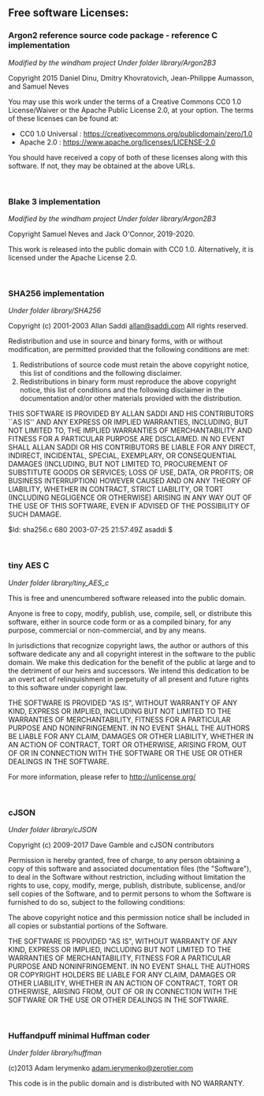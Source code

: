 ## Free software Licenses:

### Argon2 reference source code package - reference C implementation

*Modified by the windham project*
*Under folder library/Argon2B3*

Copyright 2015
Daniel Dinu, Dmitry Khovratovich, Jean-Philippe Aumasson, and Samuel Neves


You may use this work under the terms of a Creative Commons CC0 1.0
License/Waiver or the Apache Public License 2.0, at your option. The terms of
these licenses can be found at:

- CC0 1.0 Universal : https://creativecommons.org/publicdomain/zero/1.0
- Apache 2.0        : https://www.apache.org/licenses/LICENSE-2.0

You should have received a copy of both of these licenses along with this
software. If not, they may be obtained at the above URLs.

&nbsp;

### Blake 3 implementation

*Modified by the windham project*
*Under folder library/Argon2B3*

Copyright Samuel Neves and Jack O'Connor, 2019-2020.

This work is released into the public domain with CC0 1.0. Alternatively, it is
licensed under the Apache License 2.0.

&nbsp;

### SHA256 implementation

*Under folder library/SHA256*

Copyright (c) 2001-2003 Allan Saddi <allan@saddi.com>
All rights reserved.

Redistribution and use in source and binary forms, with or without
modification, are permitted provided that the following conditions
are met:
1. Redistributions of source code must retain the above copyright
   notice, this list of conditions and the following disclaimer.
2. Redistributions in binary form must reproduce the above copyright
   notice, this list of conditions and the following disclaimer in the
   documentation and/or other materials provided with the distribution.

THIS SOFTWARE IS PROVIDED BY ALLAN SADDI AND HIS CONTRIBUTORS ``AS IS''
AND ANY EXPRESS OR IMPLIED WARRANTIES, INCLUDING, BUT NOT LIMITED TO, THE
IMPLIED WARRANTIES OF MERCHANTABILITY AND FITNESS FOR A PARTICULAR PURPOSE
ARE DISCLAIMED.  IN NO EVENT SHALL ALLAN SADDI OR HIS CONTRIBUTORS BE
LIABLE FOR ANY DIRECT, INDIRECT, INCIDENTAL, SPECIAL, EXEMPLARY, OR
CONSEQUENTIAL DAMAGES (INCLUDING, BUT NOT LIMITED TO, PROCUREMENT OF
SUBSTITUTE GOODS OR SERVICES; LOSS OF USE, DATA, OR PROFITS; OR BUSINESS
INTERRUPTION) HOWEVER CAUSED AND ON ANY THEORY OF LIABILITY, WHETHER IN
CONTRACT, STRICT LIABILITY, OR TORT (INCLUDING NEGLIGENCE OR OTHERWISE)
ARISING IN ANY WAY OUT OF THE USE OF THIS SOFTWARE, EVEN IF ADVISED OF THE
POSSIBILITY OF SUCH DAMAGE.

$Id: sha256.c 680 2003-07-25 21:57:49Z asaddi $

&nbsp;

### tiny AES C

*Under folder library/tiny_AES_c*

This is free and unencumbered software released into the public domain.

Anyone is free to copy, modify, publish, use, compile, sell, or
distribute this software, either in source code form or as a compiled
binary, for any purpose, commercial or non-commercial, and by any
means.

In jurisdictions that recognize copyright laws, the author or authors
of this software dedicate any and all copyright interest in the
software to the public domain. We make this dedication for the benefit
of the public at large and to the detriment of our heirs and
successors. We intend this dedication to be an overt act of
relinquishment in perpetuity of all present and future rights to this
software under copyright law.

THE SOFTWARE IS PROVIDED "AS IS", WITHOUT WARRANTY OF ANY KIND,
EXPRESS OR IMPLIED, INCLUDING BUT NOT LIMITED TO THE WARRANTIES OF
MERCHANTABILITY, FITNESS FOR A PARTICULAR PURPOSE AND NONINFRINGEMENT.
IN NO EVENT SHALL THE AUTHORS BE LIABLE FOR ANY CLAIM, DAMAGES OR
OTHER LIABILITY, WHETHER IN AN ACTION OF CONTRACT, TORT OR OTHERWISE,
ARISING FROM, OUT OF OR IN CONNECTION WITH THE SOFTWARE OR THE USE OR
OTHER DEALINGS IN THE SOFTWARE.

For more information, please refer to <http://unlicense.org/>

&nbsp;

### cJSON

*Under folder library/cJSON*

Copyright (c) 2009-2017 Dave Gamble and cJSON contributors

Permission is hereby granted, free of charge, to any person obtaining a copy
of this software and associated documentation files (the "Software"), to deal
in the Software without restriction, including without limitation the rights
to use, copy, modify, merge, publish, distribute, sublicense, and/or sell
copies of the Software, and to permit persons to whom the Software is
furnished to do so, subject to the following conditions:

The above copyright notice and this permission notice shall be included in
all copies or substantial portions of the Software.

THE SOFTWARE IS PROVIDED "AS IS", WITHOUT WARRANTY OF ANY KIND, EXPRESS OR
IMPLIED, INCLUDING BUT NOT LIMITED TO THE WARRANTIES OF MERCHANTABILITY,
FITNESS FOR A PARTICULAR PURPOSE AND NONINFRINGEMENT. IN NO EVENT SHALL THE
AUTHORS OR COPYRIGHT HOLDERS BE LIABLE FOR ANY CLAIM, DAMAGES OR OTHER
LIABILITY, WHETHER IN AN ACTION OF CONTRACT, TORT OR OTHERWISE, ARISING FROM,
OUT OF OR IN CONNECTION WITH THE SOFTWARE OR THE USE OR OTHER DEALINGS IN
THE SOFTWARE.

&nbsp;

### Huffandpuff minimal Huffman coder

*Under folder library/huffman*

(c)2013 Adam Ierymenko <adam.ierymenko@zerotier.com>

This code is in the public domain and is distributed with NO WARRANTY.